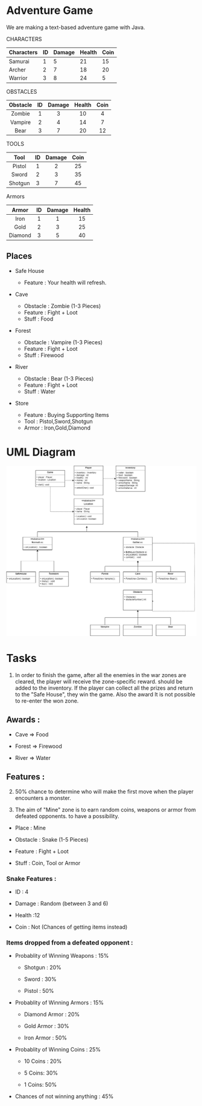 
# Adventure Game
We are making a text-based adventure game with Java.

CHARACTERS

| Characters|ID   |Damage| Health  | Coin|
| ------------- | ---------------- |  ------------- | ------------- | ---|
| Samurai | 1 | 5 | 21 | 15 |
| Archer | 2 | 7 | 18 | 20 | 
| Warrior | 3 | 8 | 24 | 5 |

OBSTACLES

| Obstacle|ID   |Damage| Health  | Coin|
| :-------------: | :----------------: |  :-------------: | :-------------: | :---:|
| Zombie | 1 | 3 | 10 | 4 | 
| Vampire |2 | 4 | 14 | 7 |
| Bear | 3 | 7 | 20 | 12 |

TOOLS

| Tool |ID   |Damage|  Coin|
| :-------------: | :----------------: |  :-------------: | :-------------: |
| Pistol  | 1 | 2 |25| 
| Sword |2 | 3 | 35 | 
| Shotgun | 3 | 7 | 45 |


Armors

| Armor |ID   |Damage| Health  |
| :-------------: | :----------------: |  :-------------: | :-------------: |
| Iron | 1 | 1 | 15 | 
| Gold | 2 | 3 | 25 | 
| Diamond| 3 | 5 | 40 |

## Places

- Safe House
    - Feature : Your health will refresh.
- Cave

    - Obstacle : Zombie (1-3 Pieces)
    - Feature : Fight + Loot
    - Stuff :  Food

- Forest

    - Obstacle : Vampire (1-3 Pieces)
    - Feature : Fight + Loot
    - Stuff : Firewood

- River

    - Obstacle  : Bear (1-3 Pieces)
    - Feature : Fight + Loot
    - Stuff : Water

- Store
    - Feature : Buying Supporting Items
    - Tool : Pistol,Sword,Shotgun
    - Armor : Iron,Gold,Diamond

# UML Diagram

![class-diagram](class-diagram.jpg)

# Tasks

1. In order to finish the game, after all the enemies in the war zones are cleared, the player will receive the zone-specific reward.
   should be added to the inventory. If the player can collect all the prizes and return to the "Safe House", they win the game. Also the award
   It is not possible to re-enter the won zone.
## Awards :

- Cave => Food

- Forest => Firewood

- River => Water
## Features :

2. 50% chance to determine who will make the first move when the player encounters a monster.


3. The aim of "Mine" zone is to earn random coins, weapons or armor from defeated opponents.
   to have a possibility.

- Place  : Mine

- Obstacle : Snake (1-5 Pieces)

- Feature : Fight + Loot

- Stuff : Coin, Tool or Armor

### Snake Features :

- ID : 4

- Damage : Random (between 3 and 6)

- Health :12

- Coin : Not (Chances of getting items instead)

### Items dropped from a defeated opponent :

- Probablity of Winning Weapons : 15%

    - Shotgun : 20%

    - Sword	  : 30%

    - Pistol  : 50%

- Probablity of Winning Armors : 15%

    - Diamond Armor : 20%

    - Gold Armor : 30%

    - Iron Armor : 50%

- Probablity of Winning Coins : 25%

    - 10 Coins : 20%

    - 5 Coins: 30%

    - 1 Coins: 50%

- Chances of not winning anything : 45%